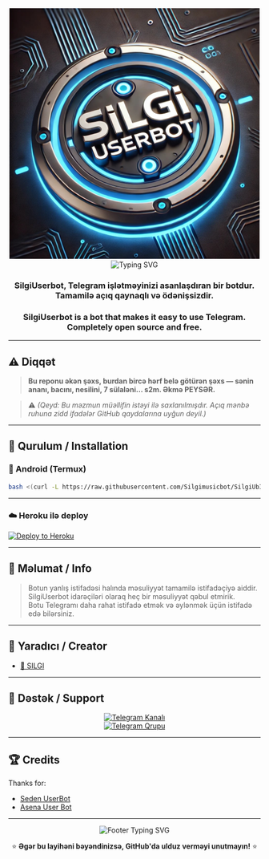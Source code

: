 
<div align="center">

<a href="https://t.me/silgiub">
  <img src="https://raw.githubusercontent.com/Silgimusicbot/SilgiUserbot/master/userbot/SilgiUserbotlogo.jpg" alt="SilgiUserbot" width="500">
</a>

<img src="https://readme-typing-svg.herokuapp.com?font=Fira+Code&size=40&duration=3000&pause=1000&color=F7768E&center=true&vCenter=true&width=1000&height=80&lines=%E2%9A%9D+S%C4%B0LG%C4%B0+USERBOT%E2%9A%9D;Telegram+i%C5%9Fl%C9%99tm%C9%99yi+asanla%C5%9Fd%C4%B1ran+super+bot!" alt="Typing SVG" />

<h3>SilgiUserbot, Telegram işlətməyinizi asanlaşdıran bir botdur. Tamamilə açıq qaynaqlı və ödənişsizdir.</h3>
<h3>SilgiUserbot is a bot that makes it easy to use Telegram. Completely open source and free.</h3>

</div>

---

## ⚠️ Diqqət

> **Bu reponu əkən şəxs, burdan bircə hərf belə götürən şəxs — sənin ananı, bacını, nesilini, 7 sülaləni... s2m. Əkmə PEYSƏR.**

> ⚠️ *(Qeyd: Bu məzmun müəllifin istəyi ilə saxlanılmışdır. Açıq mənbə ruhuna zidd ifadələr GitHub qaydalarına uyğun deyil.)*

---

## 🚀 Qurulum / Installation

### 📱 Android (Termux)

```bash
bash <(curl -L https://raw.githubusercontent.com/Silgimusicbot/SilgiUbInstaller/master/silgi.sh)
```

---

### ☁️ Heroku ilə deploy

<a href="https://www.heroku.com/deploy?template=https://github.com/Silgimusicbot/SilgiUserbot">
  <img src="https://www.herokucdn.com/deploy/button.svg" alt="Deploy to Heroku">
</a>

---

## 🧠 Məlumat / Info

> Botun yanlış istifadəsi halında məsuliyyət tamamilə istifadəçiyə aiddir. SilgiUserbot idarəçiləri olaraq heç bir məsuliyyət qəbul etmirik.  
> Botu Telegramı daha rahat istifadə etmək və əylənmək üçün istifadə edə bilərsiniz.

---

## 👤 Yaradıcı / Creator

- [👑 SILGI](https://t.me/hvseyn)

---

## 🙌 Dəstək / Support

<div align="center">

[![Telegram Kanalı](https://img.shields.io/badge/Join-Telegram%20Channel-red.svg?logo=telegram&style=for-the-badge)](https://t.me/silgiub)  
[![Telegram Qrupu](https://img.shields.io/badge/Join-Telegram%20Group-blue.svg?logo=telegram&style=for-the-badge)](https://t.me/silgiub)

</div>

---

## 🏆 Credits

Thanks for:

- [Seden UserBot](https://github.com/TeamDerUntergang/Telegram-UserBot)
- [Asena User Bot](https://github.com/yusufusta/asenauserbot)

---

<div align="center">

<img src="https://readme-typing-svg.herokuapp.com?font=Fira+Code&size=20&duration=2000&pause=1000&color=7FFF00&center=true&vCenter=true&width=800&lines=Kodlar%C4%B1+payla%C5%9Fmaq+%C3%BCzl%C9%99r%C9%99+g%C3%BCl%C3%BC%C5%9F+g%C9%99tir%C9%99r+%F0%9F%98%8A;SilgiUserbot+-+Telegram'da+%C9%99yl%C9%99nc%C9%99li+avtomatlaşdırma!" alt="Footer Typing SVG" />

⭐ **Əgər bu layihəni bəyəndinizsə, GitHub'da ulduz verməyi unutmayın!** ⭐

</div>
